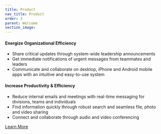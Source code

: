 ```yaml
---
title: Product
nav_title: Product
order: 3
parent: Welcome
section_image:
---
```


#### Energize Organizational Efficiency

* Share critical updates through system-wide leadership announcements
* Get immediate notifications of urgent messages from teammates and leaders
* Communicate and collaborate on desktop, iPhone and Android mobile apps with an intuitive and easy-to-use system


#### Increase Productivity & Efficiency

* Reduce internal emails and meetings with real-time messaging for divisions, teams and individuals
* Find information quickly through robust search and seamless file, photo and video sharing
* Connect and collaborate through audio and video conferencing

<div class="flex">
  <div class="flex-center"><a href="/product.html" class="t--link unstyle">Learn More</a></div>
</div>
